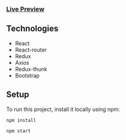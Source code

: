 ### [Live Preview](https://shop-app-mf.netlify.app/)
	
## Technologies
* React
* React-router
* Redux
* Axios
* Redux-thunk 
* Bootstrap

## Setup
To run this project, install it locally using npm:

```
npm install
```
```
npm start
```
